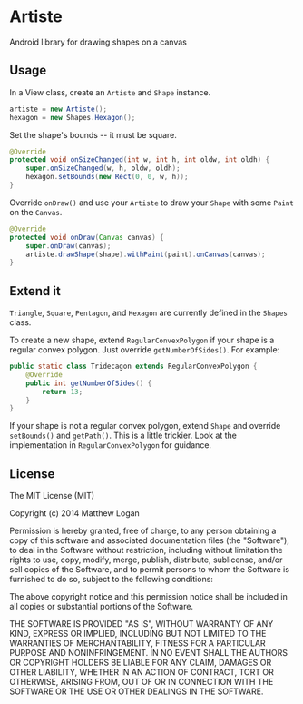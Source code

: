 Artiste
=======

Android library for drawing shapes on a canvas

## Usage

In a View class, create an `Artiste` and `Shape` instance.

```java
artiste = new Artiste();
hexagon = new Shapes.Hexagon();
```

Set the shape's bounds -- it must be square.

```java
@Override
protected void onSizeChanged(int w, int h, int oldw, int oldh) {
    super.onSizeChanged(w, h, oldw, oldh);
    hexagon.setBounds(new Rect(0, 0, w, h));
}
```

Override `onDraw()` and use your `Artiste` to draw your `Shape` with some `Paint` on the `Canvas`.

```java
@Override
protected void onDraw(Canvas canvas) {
    super.onDraw(canvas);
    artiste.drawShape(shape).withPaint(paint).onCanvas(canvas);
}
```

## Extend it

`Triangle`, `Square`, `Pentagon`, and `Hexagon` are currently defined in the `Shapes` class.

To create a new shape, extend `RegularConvexPolygon` if your shape is a regular convex polygon. Just override `getNumberOfSides()`. For example:

```java
public static class Tridecagon extends RegularConvexPolygon {
    @Override
    public int getNumberOfSides() {
        return 13;
    }
}
```

If your shape is not a regular convex polygon, extend `Shape` and override `setBounds()` and `getPath()`. This is a little trickier. Look at the implementation in `RegularConvexPolygon` for guidance.

## License

The MIT License (MIT)

Copyright (c) 2014 Matthew Logan

Permission is hereby granted, free of charge, to any person obtaining a copy
of this software and associated documentation files (the "Software"), to deal
in the Software without restriction, including without limitation the rights
to use, copy, modify, merge, publish, distribute, sublicense, and/or sell
copies of the Software, and to permit persons to whom the Software is
furnished to do so, subject to the following conditions:

The above copyright notice and this permission notice shall be included in all
copies or substantial portions of the Software.

THE SOFTWARE IS PROVIDED "AS IS", WITHOUT WARRANTY OF ANY KIND, EXPRESS OR
IMPLIED, INCLUDING BUT NOT LIMITED TO THE WARRANTIES OF MERCHANTABILITY,
FITNESS FOR A PARTICULAR PURPOSE AND NONINFRINGEMENT. IN NO EVENT SHALL THE
AUTHORS OR COPYRIGHT HOLDERS BE LIABLE FOR ANY CLAIM, DAMAGES OR OTHER
LIABILITY, WHETHER IN AN ACTION OF CONTRACT, TORT OR OTHERWISE, ARISING FROM,
OUT OF OR IN CONNECTION WITH THE SOFTWARE OR THE USE OR OTHER DEALINGS IN THE
SOFTWARE.
